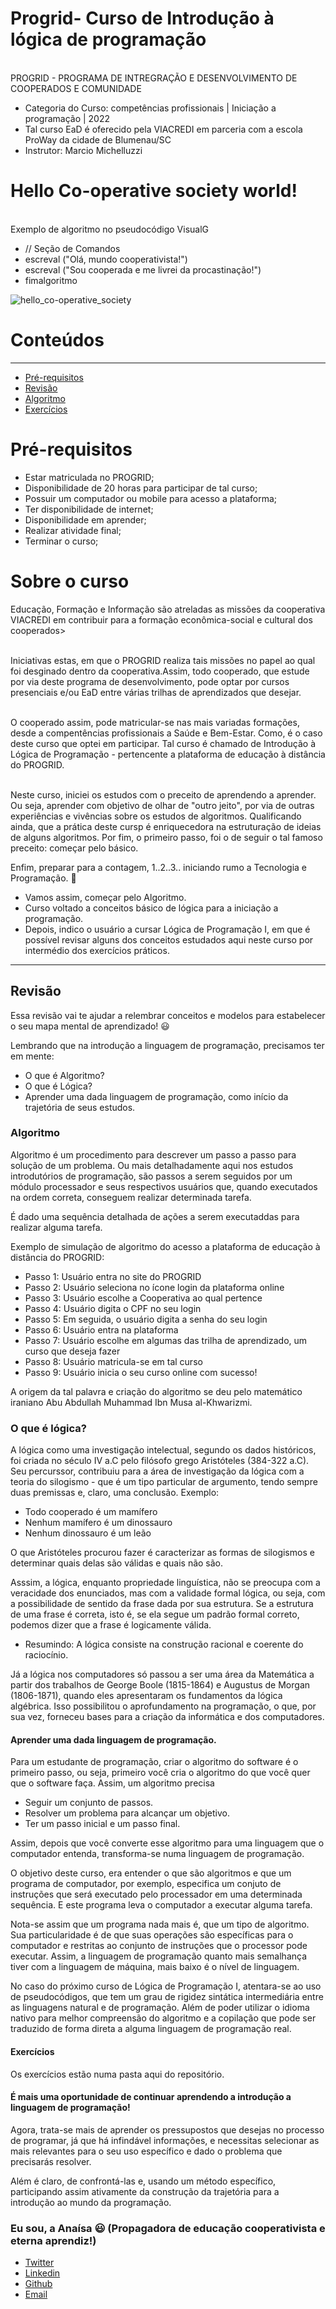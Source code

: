 # Progrid- Curso de Introdução à lógica de programação

<br>PROGRID - PROGRAMA DE INTREGRAÇÃO E DESENVOLVIMENTO DE COOPERADOS E COMUNIDADE</br>

 * Categoria do Curso: competências profissionais | Iniciação a programação | 2022  
 * Tal curso EaD é oferecido pela VIACREDI em parceria com a escola ProWay da cidade de Blumenau/SC
 * Instrutor: Marcio Michelluzzi

# Hello Co-operative society world! 

<br>Exemplo de algoritmo no pseudocódigo VisualG</br>
* // Seção de Comandos
* escreval ("Olá, mundo cooperativista!")
* escreval ("Sou cooperada e me livrei da procastinação!")
* fimalgoritmo

![hello_co-operative_society](hello_co-operative_society_world.jpg)

# Conteúdos
---

* [Pré-requisitos](#Pré-requisitos)
* [Revisão](#Revisão)
* [Algoritmo](#Algoritmo)
* [Exercícios](####Exercicios) 

# Pré-requisitos
* Estar matriculada no PROGRID;
* Disponibilidade de 20 horas para participar de tal curso;
* Possuir um computador ou mobile para acesso a plataforma;
* Ter disponibilidade de internet;
* Disponibilidade em aprender; 
* Realizar atividade final;
* Terminar o curso;

 # Sobre o curso

Educação, Formação e Informação são atreladas as missões da cooperativa VIACREDI em contribuir para a formação econômica-social e cultural dos cooperados>

<br>Iniciativas estas, em que o PROGRID realiza tais missões no papel ao qual foi desginado dentro da cooperativa.Assim, todo cooperado, que estude por via deste programa de desenvolvimento, pode optar por cursos presenciais e/ou EaD entre várias trilhas de aprendizados que desejar. </br>

<br>O cooperado assim, pode matricular-se nas mais variadas formações, desde a compentências profissionais a Saúde e Bem-Estar. Como, é o caso deste curso que optei em participar. Tal curso é chamado de Introdução à Lógica de Programação - pertencente a plataforma de educação à distância do PROGRID.</br>

<br>Neste curso, iniciei os estudos com o preceito de aprendendo a aprender. Ou seja, aprender com objetivo de olhar de "outro jeito", por via de outras experiências e vivências sobre os estudos de algoritmos. Qualificando ainda, que a prática deste cursp é enriquecedora na estruturação de ideias de alguns algoritmos. Por fim, o primeiro passo, foi o de seguir o tal famoso preceito: começar pelo básico.</br> 

Enfim, preparar para a contagem, 1..2..3.. iniciando rumo a Tecnologia e Programação. 🚀

* Vamos assim, começar pelo Algoritmo. 
* Curso voltado a conceitos básico de lógica para a iniciação a programação.
* Depois, indico o usuário a cursar Lógica de Programação I, em que é possível revisar alguns dos conceitos estudados aqui neste curso por intermédio dos exercícios práticos.
---

## Revisão

Essa revisão vai te ajudar a relembrar conceitos e modelos para estabelecer o seu mapa mental de aprendizado! 😃

Lembrando que na introdução a linguagem de programação, precisamos ter em mente:

* O que é Algoritmo?
* O que é Lógica?
* Aprender uma dada linguagem de programação, como início da trajetória de seus estudos.

### Algoritmo

Algoritmo é um procedimento para descrever um passo a passo para solução de um problema. Ou mais detalhadamente aqui nos estudos introdutórios de programação, são passos a serem seguidos por um módulo processador e seus respectivos usuários que, quando executados na ordem correta, conseguem realizar determinada tarefa.

É dado uma sequência detalhada de ações a serem executaddas para realizar alguma tarefa.

Exemplo de simulação de algoritmo do acesso a plataforma de educação à distância do PROGRID:

* Passo 1: Usuário entra no site do PROGRID
* Passo 2: Usuário seleciona no ícone login da plataforma online 
* Passo 3: Usuário escolhe a Cooperativa ao qual pertence
* Passo 4: Usuário digita o CPF no seu login
* Passo 5: Em seguida, o usuário digita a senha do seu login
* Passo 6: Usuário entra na plataforma
* Passo 7: Usuário escolhe em algumas das trilha de aprendizado, um curso que deseja fazer
* Passo 8: Usuário matricula-se em tal curso
* Passo 9: Usuário inicia o seu curso online com sucesso!

A origem da tal palavra e criação do algoritmo se deu pelo matemático iraniano Abu Abdullah Muhammad Ibn Musa al-Khwarizmi.

### O que é lógica?

A lógica como uma investigação intelectual, segundo os dados históricos, foi criada no século IV a.C pelo filósofo grego Aristóteles (384-322 a.C). Seu percurssor, contribuiu para a área de investigação da lógica com a teoria do silogismo - que é um tipo particular de argumento, tendo sempre duas premissas e, claro, uma conclusão. Exemplo:

* Todo cooperado é um mamífero
* Nenhum mamífero é um dinossauro
* Nenhum dinossauro é um leão

O que Aristóteles procurou fazer é caracterizar as formas de silogismos e determinar quais delas são válidas e quais não são.

Asssim, a lógica, enquanto propriedade linguística, não se preocupa com a veracidade dos enunciados, mas com a validade formal lógica, ou seja, com a possibilidade de sentido da frase dada por sua estrutura.
Se a estrutura de uma frase é correta, isto é, se ela segue um padrão formal correto, podemos dizer que a frase é logicamente válida.

* Resumindo:
A lógica consiste na construção racional e coerente do raciocínio.

Já a lógica nos computadores só passou a ser uma área da Matemática a partir dos trabalhos de George Boole (1815-1864) e Augustus de Morgan (1806-1871), quando eles apresentaram os fundamentos da lógica algébrica. Isso possibilitou o aprofundamento na programação, o que, por sua vez, forneceu bases para a criação da informática e dos computadores.

#### Aprender uma dada linguagem de programação.

Para um estudante de programação, criar o algoritmo do software é o primeiro passo, ou seja, primeiro você cria o algoritmo do que você quer que o software faça. Assim, um algoritmo precisa

* Seguir um conjunto de passos.
* Resolver um problema para alcançar um objetivo.
* Ter um passo inicial e um passo final.

Assim, depois que você converte esse algoritmo para uma linguagem que o computador entenda, transforma-se numa linguagem de programação.

O objetivo deste curso, era entender o que são algoritmos e que um programa de computador, por exemplo, especifica um conjuto de instruções que será executado pelo processador em uma determinada sequência. E este programa leva o computador a executar alguma tarefa.

Nota-se assim que um programa nada mais é, que um tipo de algoritmo. Sua particularidade é de que suas operações são específicas para o computador e restritas ao conjunto de instruções  que o processor pode executar. Assim, a linguagem de programação quanto mais semalhança tiver com a linguagem de máquina, mais baixo é o nível de linguagem.

No caso do próximo curso de Lógica de Programação I, atentara-se ao uso de pseudocódigos, que tem um grau de rigidez sintática intermediária entre as linguagens natural e de programação. Além de poder utilizar o idioma nativo para melhor compreensão do algoritmo e a copilação que pode ser traduzido de forma direta a alguma linguagem de programação real. 

#### Exercícios

Os exercícios estão numa pasta aqui do repositório.

####  É  mais uma oportunidade de continuar aprendendo a introdução a linguagem de programação!

Agora, trata-se mais de aprender os pressupostos que desejas no processo de programar, já que há infindável informações, e necessitas selecionar as mais relevantes para o seu uso específico e dado o problema que precisarás resolver. 

Além é claro, de confrontá-las e, usando um método específico, participando assim ativamente da construção da trajetória para a introdução ao mundo da programação.

### Eu sou, a Anaísa 😃 (Propagadora de educação cooperativista e eterna aprendiz!)
- [Twitter](https://twitter.com/AnaisaMayara)
- [Linkedin](https://www.linkedin.com/)
- [Github](https://github.com/anaisateodoro)
- [Email](anaisateodoro@hotmail.com)

